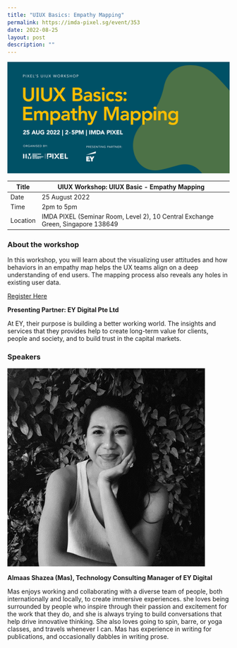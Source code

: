 ```yaml
---
title: "UIUX Basics: Empathy Mapping"
permalink: https://imda-pixel.sg/event/353
date: 2022-08-25
layout: post
description: ""
---
```


![Alt text for image on Isomer site](/images/ui-ux/25auguiux.png)

| Title | UIUX Workshop: UIUX Basic - Empathy Mapping | | 
| -------- | -------- | --------| 
| Date  | 25 August 2022  | 
| Time  | 2pm to 5pm  |
| Location  | IMDA PIXEL (Seminar Room, Level 2), 10 Central Exchange Green, Singapore 138649 |

### About the workshop 

In this workshop, you will learn about the visualizing user attitudes and how behaviors in an empathy map helps the UX teams align on a deep understanding of end users. The mapping process also reveals any holes in existing user data. 
 

[Register Here](https://imda-pixel.sg/event/353)

**Presenting Partner: EY Digital Pte Ltd**

At EY, their purpose is building a better working world. The insights and services that they provides help to create long-term value for clients, people and society, and to build trust in the capital markets.

### Speakers 

![Alt text for image on Isomer site](/images/ui-ux/masuiux.png) 

**Almaas Shazea (Mas), Technology Consulting Manager of EY Digital**

Mas enjoys working and collaborating with a diverse team of people, both internationally and locally, to create immersive experiences. she loves being surrounded by people who inspire through their passion and excitement for the work that they do, and she is always trying to build conversations that help drive innovative thinking. She also loves going to spin, barre, or yoga classes, and travels whenever I can. Mas has experience in writing for publications, and occasionally dabbles in writing prose.

